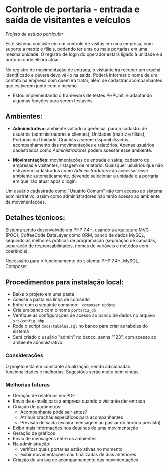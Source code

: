 # Controle de portaria - entrada e saída de visitantes e veículos

<em>Projeto de estudo particular</em>

Este sistema consiste em um controle de visitas em uma empresa, com suporte a matriz e filiais, podendo ter uma ou mais portarias em uma mesma unidade. O registro de login do operador estará ligado à unidade e à portaria onde ele irá atuar.

No registro de movimentação de entrada, o visitante irá receber um crachá identificado e deverá devolvê-lo na saída. Poderá informar o nome de um contato na empresa com quem irá tratar, além de cadastrar acompanhantes que estiverem junto com o mesmo.

- Estou implementando o framework de testes PHPUnit, e adaptando algumas funções para serem testáveis.

## Ambientes:

- <strong>Administrativo:</strong> ambiente voltado à gerência, para o cadastro de usuários (administradores e clientes), Unidades (matriz e filiais), Portarias da Unidade, Crachás a serem disponibilizados, acompanhamento das movimentações e relatórios. Apenas usuários cadastrados como <em>Administradores</em> podem acessar esse ambiente.

- <strong>Movimentações:</strong> movimentações de entrada e saída, cadastro de empresas e visitantes, listagem de relatório. Quaisquer usuários que não estiverem cadastrados como <em>Administradores</em> irão acecssar esse ambiente automaticamente, devendo selecionar a unidade e a portaria em que irão atuar após o login.

Um usuário cadastrado como "Usuário Comum" não tem acesso ao sistema administrativo, assim como administradores não terão acesso ao ambiente de movimentações.

## Detalhes técnicos:

Sistema sendo desenvolvido em PHP 7.4+, usando a arquitetura MVC (POO), CoffeeCode DataLayer como ORM, banco de dados MySQL, seguindo as melhores práticas de programação (separação de camadas, separação de responsabilidades, nomes de variáveis e métodos com coerência).

Necessário para o funcionamento do sistema: PHP 7.4+, MySQL, Composer.

## Procedimentos para instalação local:

- Baixe o projeto em uma pasta
- Acesse a pasta via linha de comando
- Entre com o seguinte comando: <code> composer update </code>
- Crie um banco com o nome <code>portaria_db</code>
- Verifique as configurações de acesso ao banco de dados no arquivo <code>src/config.php</code>
- Rode o script <code>docs/tabelas.sql</code> no banco para criar as tabelas do sistema
- Será criado o usuário "admin" no banco, senha "123", com acesso ao ambiente administrativo.

### Considerações

O projeto está em constante atualização, sendo adicionadas funcionalidades e melhorias. Sugestões serão muito bem vindas.

### Melhorias futuras

- Geração de relatórios em PDF
- Envio de e-mails para a empresa quando o visitante der entrada
- Criação de parâmetros:
  - Acompanhante pode sair antes?
  - Atribuir crachás específicos para acompanhantes
  - Previsão de saída (exibirá mensagem ao passar do horário previsto)
- Exibir mais informações nos detalhes de uma movimentação
- Geração de gráficos
- Envio de mensagens entre os ambientes
- Na administração:
  - verificar quais portarias estão ativas no momento
  - exibir movimentações não finalizadas de dias anteriores
- Criação de um log de acompanhamento das movimentações